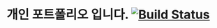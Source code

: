 # 개인 포트폴리오 입니다. [![Build Status](https://travis-ci.org/Gunggo/profile.svg?branch=master)](https://travis-ci.org/Gunggo/profile)
